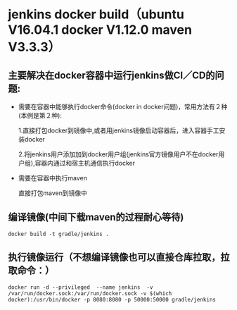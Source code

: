 jenkins docker build（ubuntu V16.04.1 docker V1.12.0 maven V3.3.3）
=================

## 主要解决在docker容器中运行jenkins做CI／CD的问题:
 * 需要在容器中能够执行docker命令(docker in docker问题)，常用方法有２种(本例是第２种):

    1.直接打包docker到镜像中,或者用jenkins镜像启动容器后，进入容器手工安装docker  
    
    2.将jenkins用户添加加到docker用户组(jenkins官方镜像用户不在docker用户组),容器内通过和宿主机通信执行docker


 * 需要在容器中执行maven
 
    直接打包maven到镜像中


## 编译镜像(中间下载maven的过程耐心等待)
```
docker build -t gradle/jenkins .
```

## 执行镜像运行（不想编译镜像也可以直接仓库拉取，拉取命令：）
```
docker run -d --privileged  --name jenkins  -v /var/run/docker.sock:/var/run/docker.sock -v $(which docker):/usr/bin/docker -p 8080:8080 -p 50000:50000 gradle/jenkins 
```